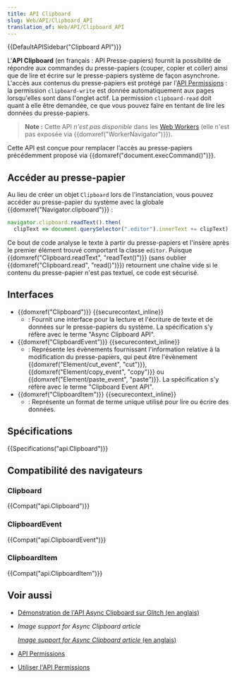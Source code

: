 ```yaml
---
title: API Clipboard
slug: Web/API/Clipboard_API
translation_of: Web/API/Clipboard_API
---
```

{{DefaultAPISidebar("Clipboard API")}}

L'**API Clipboard** (en français&nbsp;: API Presse-papiers) fournit la possibilité de répondre aux commandes du presse-papiers (couper, copier et coller) ainsi que de lire et écrire sur le presse-papiers système de façon asynchrone. L'accès aux contenus du presse-papiers est protégé par l'[API Permissions](/fr/docs/Web/API/Permissions_API)&nbsp;: la permission `clipboard-write` est donnée automatiquement aux pages lorsqu'elles sont dans l'onglet actif. La permission `clipboard-read` doit quant à elle être demandée, ce que vous pouvez faire en tentant de lire les données du presse-papiers.

> **Note :** Cette API _n'est pas disponible_ dans les [Web Workers](/fr/docs/Web/API/Web_Workers_API) (elle n'est pas exposée via {{domxref("WorkerNavigator")}}).

Cette API est conçue pour remplacer l'accès au presse-papiers précédemment proposé via {{domxref("document.execCommand()")}}.

## Accéder au presse-papier

Au lieu de créer un objet `Clipboard` lors de l'instanciation, vous pouvez accéder au presse-papier du système avec la globale {{domxref("Navigator.clipboard")}}&nbsp;:

```js
navigator.clipboard.readText().then(
  clipText => document.querySelector(".editor").innerText += clipText);
```

Ce bout de code analyse le texte à partir du presse-papiers et l'insère après le premier élément trouvé comportant la classe `editor`. Puisque {{domxref("Clipboard.readText", "readText()")}} (sans oublier {{domxref("Clipboard.read", "read()")}}) retournent une chaîne vide si le contenu du presse-papier n'est pas textuel, ce code est sécurisé.

## Interfaces

- {{domxref("Clipboard")}} {{securecontext_inline}}
  - : Fournit une interface pour la lecture et l'écriture de texte et de données sur le presse-papiers du système. La spécification s'y réfère avec le terme "Async Clipboard API".
- {{domxref("ClipboardEvent")}} {{securecontext_inline}}
  - : Représente les évènements fournissant l'information relative à la modification du presse-papiers, qui peut être l'évènement {{domxref("Element/cut_event", "cut")}}, {{domxref("Element/copy_event", "copy")}} ou {{domxref("Element/paste_event", "paste")}}. La spécification s'y réfère avec le terme "Clipboard Event API".
- {{domxref("ClipboardItem")}} {{securecontext_inline}}
  - : Représente un format de terme unique utilisé pour lire ou écrire des données.

## Spécifications

{{Specifications("api.Clipboard")}}

## Compatibilité des navigateurs

### Clipboard

{{Compat("api.Clipboard")}}

### ClipboardEvent

{{Compat("api.ClipboardEvent")}}

### ClipboardItem

{{Compat("api.ClipboardItem")}}

## Voir aussi

- [Démonstration de l'API Async Clipboard sur Glitch (en anglais)](https://async-clipboard-api.glitch.me/)
- <i lang="en">Image support for Async Clipboard article</i>

  [<i lang="en">Image support for Async Clipboard article</i> (en anglais)](https://web.dev/image-support-for-async-clipboard/)

- [API Permissions](/fr/docs/Web/API/Permissions_API)
- [Utiliser l'API Permissions](/fr/docs/Web/API/Permissions_API/Using_the_Permissions_API)
